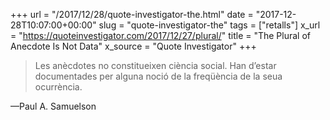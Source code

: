 +++
url = "/2017/12/28/quote-investigator-the.html"
date = "2017-12-28T10:07:00+00:00"
slug = "quote-investigator-the"
tags = ["retalls"]
x_url = "https://quoteinvestigator.com/2017/12/27/plural/"
title = "The Plural of Anecdote Is Not Data"
x_source = "Quote Investigator"
+++


> Les anècdotes no constitueixen ciència social. Han d’estar documentades per alguna noció de la freqüència de la seua ocurrència.  

—Paul A. Samuelson
